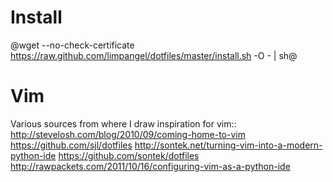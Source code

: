 Install
=======

@wget --no-check-certificate https://raw.github.com/limpangel/dotfiles/master/install.sh -O - | sh@

Vim
===

Various sources from where I draw inspiration for vim::
    http://stevelosh.com/blog/2010/09/coming-home-to-vim
    https://github.com/sjl/dotfiles
    http://sontek.net/turning-vim-into-a-modern-python-ide
    https://github.com/sontek/dotfiles
    http://rawpackets.com/2011/10/16/configuring-vim-as-a-python-ide

